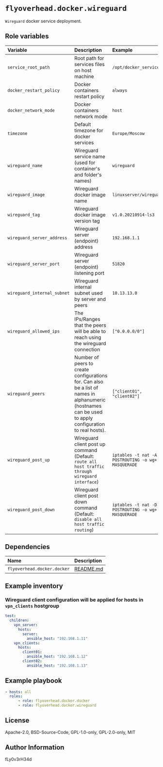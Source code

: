 # `flyoverhead.docker.wireguard`

`Wireguard` docker service deployment.

## Role variables

| Variable | Description | Example |
| :--- | :--- | :--- |
| `service_root_path` | Root path for services files on host machine | `/opt/docker_services` |
| `docker_restart_policy` | Docker containers restart policy | `always` |
| `docker_network_mode` | Docker containers network mode | `host` |
| `timezone` | Default timezone for docker services | `Europe/Moscow` |
| `wireguard_name` | Wireguard service name (used for container's and folder's names) | `wireguard` |
| `wireguard_image` | Wireguard docker image name | `linuxserver/wireguard` |
| `wireguard_tag` | Wireguard docker image version tag | `v1.0.20210914-ls3` |
| `wireguard_server_address` | Wireguard server (endpoint) address | `192.168.1.1` |
| `wireguard_server_port` | Wireguard server (endpoint) listening port | `51820` |
| `wireguard_internal_subnet` | Wireguard internal subnet used by server and peers | `10.13.13.0` |
| `wireguard_allowed_ips` | The IPs/Ranges that the peers will be able to reach using the wireguard connection | `["0.0.0.0/0"]` |
| `wireguard_peers` | Number of peers to create configurations for. Can also be a list of names in alphanumeric (hostnames can be used to apply configuration to real hosts). | `["client01", "client02"]` |
| `wireguard_post_up` | Wireguard client post up command (Default: `route all host traffic through wireguard interface`) | `iptables -t nat -A POSTROUTING -o wg+ -j MASQUERADE` |
| `wireguard_post_down` | Wireguard client post down command (Default: `disable all host traffic routing`) | `iptables -t nat -D POSTROUTING -o wg+ -j MASQUERADE` |

## Dependencies

| Name | Description |
| :--- | :--- |
| `flyoverhead.docker.docker` | [README.md](../docker/README.md) |

## Example inventory

### Wireguard client configuration will be applied for hosts in `vpn_clients` hostgroup

```yaml
test:
  children:
    vpn_server:
      hosts:
        server:
          ansible_host: "192.168.1.11"
    vpn_clients:
      hosts:
        client01:
          ansible_host: "192.168.1.12"
        client02:
          ansible_host: "192.168.1.13"
```

## Example playbook

```yaml
- hosts: all
  roles:
      - role: flyoverhead.docker.docker
      - role: flyoverhead.docker.wireguard
```

## License

Apache-2.0, BSD-Source-Code, GPL-1.0-only, GPL-2.0-only, MIT

## Author Information

fLy0v3rH34d
